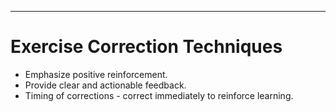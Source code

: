 ---
# Exercise Correction Techniques

- Emphasize positive reinforcement.
- Provide clear and actionable feedback.
- Timing of corrections - correct immediately to reinforce learning. 